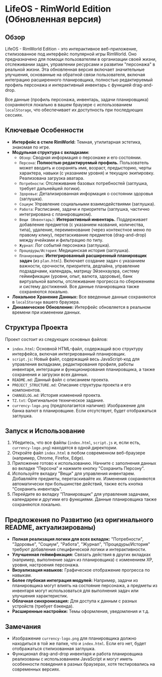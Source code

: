 # LifeOS - RimWorld Edition (Обновленная версия)

## Обзор

LifeOS - RimWorld Edition - это интерактивное веб-приложение, стилизованное под интерфейс популярной игры RimWorld. Оно предназначено для помощи пользователям в организации своей жизни, отслеживании задач, управлении ресурсами и развитии "персонажа" в реальной жизни. Эта обновленная версия включает значительные улучшения, основанные на обратной связи пользователя, включая интеграцию расширенного планировщика, полностью редактируемый профиль персонажа и интерактивный инвентарь с функцией drag-and-drop.

Все данные (профиль персонажа, инвентарь, задачи планировщика) сохраняются локально в вашем браузере с использованием `localStorage`, что обеспечивает их доступность при последующих сессиях.

## Ключевые Особенности

-   **Интерфейс в стиле RimWorld:** Темная, утилитарная эстетика, знакомая по игре.
-   **Модульная структура с вкладками:**
    -   `Обзор`: Сводная информация о персонаже и его состоянии.
    -   `Персона`: **Полностью редактируемый профиль.** Пользователь может вводить и сохранять имя, возраст, предысторию, черты характера, навыки (с указанием уровня) и текущую экипировку. Реализована загрузка аватара.
    -   `Потребности`: Отслеживание базовых потребностей (заглушка, требует дальнейшей логики).
    -   `Здоровье`: Детализированная информация о состоянии здоровья (заглушка).
    -   `Социум`: Управление социальными взаимодействиями (заглушка).
    -   `Работа`: Расписание, задачи и приоритеты (заглушка, частично интегрирована с планировщиком).
    -   `Вещи (Инвентарь)`: **Интерактивный инвентарь.** Поддерживает добавление предметов (с указанием названия, количества, типа), удаление, переименование (через контекстное меню по правому клику), перетаскивание предметов (drag-and-drop) между ячейками и фильтрацию по типу.
    -   `Журнал`: Лог событий персонажа (заглушка).
    -   `Процедуры/История`: Медицинская история (заглушка).
    -   `Планировщик`: **Интегрированный расширенный планировщик задач** (из `plan.html`). Включает создание задач с указанием важности, срочности, приоритета, дедлайна, управление подзадачами, календарь, матрицу Эйзенхауэра, систему геймификации (уровни, опыт, валюта, здоровье), банк виртуальной валюты, отслеживание прогресса по сбережениям и систему достижений. Все данные планировщика также сохраняются локально.
-   **Локальное Хранение Данных:** Все введенные данные сохраняются в `localStorage` вашего браузера.
-   **Динамическое Обновление:** Интерфейс обновляется в реальном времени при изменении данных.

## Структура Проекта

Проект состоит из следующих основных файлов:

-   `index.html`: Основной HTML-файл, содержащий всю структуру интерфейса, включая интегрированный планировщик.
-   `script.js`: Новый файл, содержащий весь JavaScript-код для управления вкладками, редактирования профиля, работы инвентаря, интеграции и функционирования планировщика, а также сохранения и загрузки всех данных.
-   `README.md`: Данный файл с описанием проекта.
-   `PROJECT_STRUCTURE.md`: Описание структуры проекта и его компонентов.
-   `CHANGELOG.md`: История изменений проекта.
-   `TZ.txt`: Оригинальное техническое задание.
-   `currency-logo.png` (предполагается наличие): Изображение для банка валют в планировщике. Если отсутствует, будет отображаться заглушка.

## Запуск и Использование

1.  Убедитесь, что все файлы (`index.html`, `script.js` и, если есть, `currency-logo.png`) находятся в одной директории.
2.  Откройте файл `index.html` в любом современном веб-браузере (например, Chrome, Firefox, Edge).
3.  Приложение готово к использованию. Начните с заполнения данных во вкладке "Персона" и нажмите кнопку "Сохранить Персону".
4.  Используйте вкладку "Вещи" для управления инвентарем. Добавляйте предметы, перетаскивайте их. Изменения сохраняются автоматически при большинстве действий, также есть кнопка "Сохранить инвентарь".
5.  Перейдите во вкладку "Планировщик" для управления задачами, календарем и другими его функциями. Данные планировщика также сохраняются локально.

## Предложения по Развитию (из оригинального README, актуализированы)

-   **Полная реализация логики для всех вкладок:** "Потребности", "Здоровье", "Социум", "Работа", "Журнал", "Процедуры/История" требуют добавления специфической логики и интерактивности.
-   **Улучшенная геймификация:** Связать действия в других вкладках (например, выполнение задач из планировщика) с изменением XP, уровня, настроения персонажа.
-   **Визуализация навыков:** Графическое отображение прогресса по навыкам.
-   **Более глубокая интеграция модулей:** Например, задачи из планировщика могут влиять на состояние персонажа, а предметы из инвентаря могут использоваться для выполнения задач или улучшения характеристик.
-   **Облачная синхронизация:** Для доступа к данным с разных устройств (требует бэкенда).
-   **Расширенные настройки:** Темы оформления, уведомления и т.д.

## Замечания

-   Изображение `currency-logo.png` для планировщика должно находиться в той же папке, что и `index.html`. Если его нет, будет отображаться стилизованная заглушка.
-   Функционал drag-and-drop инвентаря и работа планировщика реализованы с использованием JavaScript и могут иметь особенности поведения в разных браузерах, хотя тестировались на современных версиях.


